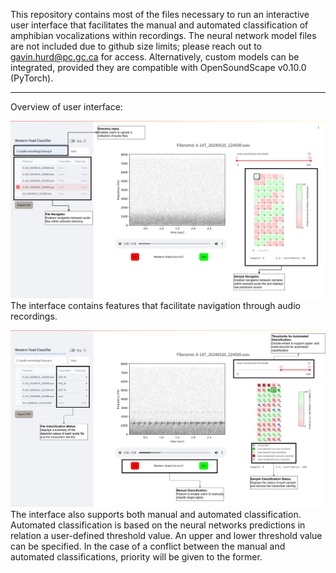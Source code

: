 This repository contains most of the files necessary to run an interactive user interface that facilitates the manual and automated classification of amphibian vocalizations within recordings. The neural network model files are not included due to github size limits; please reach out to gavin.hurd@pc.gc.ca for access. 
Alternatively, custom models can be integrated, provided they are compatible with OpenSoundScape v0.10.0 (PyTorch). 

---
Overview of user interface:

![](https://github.com/hurdg/amphibian-bioacoustics-user-interface/blob/main/images/UI_annotation1.png) The interface contains features that facilitate navigation through audio recordings.  
   
   
    
![](https://github.com/hurdg/amphibian-bioacoustics-user-interface/blob/main/images/UI_annotation2.png) The interface also supports both manual and automated classification. Automated classification is based on the neural networks predictions in relation a user-defined threshold value. An upper and lower threshold value can be specified. In the case of a conflict between the manual and automated classifications, priority will be given to the former.
